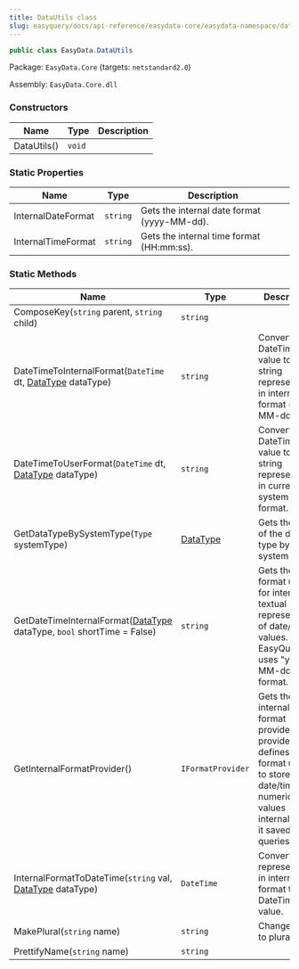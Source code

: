 ```yaml
---
title: DataUtils class
slug: easyquery/docs/api-reference/easydata-core/easydata-namespace/datautils-class
---
```



```csharp
public class EasyData.DataUtils

```
Package: `EasyData.Core` (targets: `netstandard2.0`)

Assembly: `EasyData.Core.dll`

### Constructors

| Name | Type | Description | 
| --- | --- | --- | 
| DataUtils() | `void` |  | 


### Static Properties

| Name | Type | Description | 
| --- | --- | --- | 
| InternalDateFormat | `string` | Gets the internal date format (yyyy-MM-dd). | 
| InternalTimeFormat | `string` | Gets the internal time format (HH:mm:ss). | 


### Static Methods

| Name | Type | Description | 
| --- | --- | --- | 
| ComposeKey(`string` parent, `string` child) | `string` |  | 
| DateTimeToInternalFormat(`DateTime` dt, [DataType](/api-reference/easydata-core/easydata-namespace/datatype-enum) dataType) | `string` | Converts DateTime value to its string representation in internal format (yyyy-MM-dd). | 
| DateTimeToUserFormat(`DateTime` dt, [DataType](/api-reference/easydata-core/easydata-namespace/datatype-enum) dataType) | `string` | Converts DateTime value to its string representation in current system format. | 
| GetDataTypeBySystemType(`Type` systemType) | [DataType](/api-reference/easydata-core/easydata-namespace/datatype-enum) | Gets the type of the data type by system type. | 
| GetDateTimeInternalFormat([DataType](/api-reference/easydata-core/easydata-namespace/datatype-enum) dataType, `bool` shortTime = False) | `string` | Gets the format used for internal textual representation of date/time values.  EasyQuery uses "yyyy-MM-dd" format. | 
| GetInternalFormatProvider() | `IFormatProvider` | Gets the internal format provider.  This provider defines the format used to store date/time and numeric values internally and it saved queries | 
| InternalFormatToDateTime(`string` val, [DataType](/api-reference/easydata-core/easydata-namespace/datatype-enum) dataType) | `DateTime` | Convert string representation in internal format to DateTime value. | 
| MakePlural(`string` name) | `string` | Change single to plural | 
| PrettifyName(`string` name) | `string` |  |